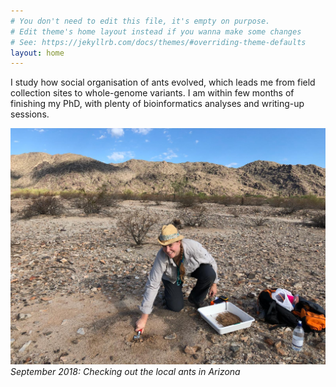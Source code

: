 ```yaml
---
# You don't need to edit this file, it's empty on purpose.
# Edit theme's home layout instead if you wanna make some changes
# See: https://jekyllrb.com/docs/themes/#overriding-theme-defaults
layout: home
---
```

I study how social organisation of ants evolved, which leads me from field collection sites to whole-genome variants. I am within few months of finishing my PhD, with plenty of bioinformatics analyses and writing-up sessions.


![sampling ants in Arizona desert](assets/2018-09-25-south-mountain-park-fieldwork.jpeg)
_September 2018: Checking out the local ants in Arizona_
